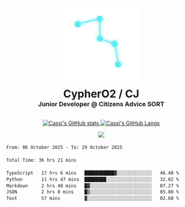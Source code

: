 <p align="center">
  <img src=Test(1).png alt="Logo Image" width="40%"/>
</p>
<h1 align="center" style="margin: 0 auto 0 auto;">CypherO2 / CJ</h1>
<h3 align="center" style="margin: 0 auto 0 auto;">Junior Developer @ Citizens Advice SORT</h3>
<br/>
<p align="center">
<a href="https://github.com/CypherO2">
  <img width="60%" align="center" src="https://github-readme-stats.vercel.app/api?username=CypherO2&show_icons=true&card_width=200&text_color=ffffff&icon_color=00ffff&bg_color=1c1917&title_color=00ffff" alt="Cassi's GitHub stats"/>
</a>
<a href="https://github.com/CypherO2">
  <img width="39%" align="center" src="https://github-readme-stats.vercel.app/api/top-langs?username=CypherO2&layout=compact&langs_count=8&card_width=100&text_color=ffffff&bg_color=1c1917&title_color=00ffff" alt="Cassi's GitHub Langs" />
</a>
</p>
<p align=center>
  <img src="https://github-readme-activity-graph.vercel.app/graph?username=CypherO2&theme=react&bg_color=1c1917&hide_border=false" width="99%"/>
</p>
<!--START_SECTION:waka-->

```txt
From: 06 October 2025 - To: 29 October 2025

Total Time: 36 hrs 21 mins

TypeScript   17 hrs 6 mins   ███████████▓░░░░░░░░░░░░░   46.48 %
Python       11 hrs 47 mins  ████████░░░░░░░░░░░░░░░░░   32.02 %
Markdown     2 hrs 40 mins   █▓░░░░░░░░░░░░░░░░░░░░░░░   07.27 %
JSON         2 hrs 8 mins    █▒░░░░░░░░░░░░░░░░░░░░░░░   05.80 %
Text         57 mins         ▓░░░░░░░░░░░░░░░░░░░░░░░░   02.60 %
```

<!--END_SECTION:waka-->
